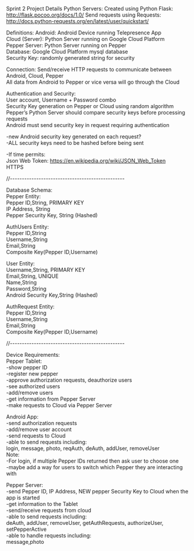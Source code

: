 Sprint 2 Project Details
Python Servers:
Created using Python Flask: http://flask.pocoo.org/docs/1.0/
Send requests using Requests: http://docs.python-requests.org/en/latest/user/quickstart/

Definitions:
Android: Android Device running Telepresence App  
Cloud (Server): Python Server running on Google Cloud Platform   
Pepper Server: Python Server running on Pepper  
Database: Google Cloud Platform mysql database  
Security Key: randomly generated string for security  

Connection:
Send/receive HTTP requests to communicate between Android, Cloud, Pepper  
All data from Android to Pepper or vice versa will go through the Cloud  

Authentication and Security:  
User account, Username + Password combo  
Security Key generation on Pepper or Cloud using random algorithm  
Pepper’s Python Server should compare security keys before processing requests  
Android must send security key in request requiring authentication  

-new Android security key generated on each request?  
-ALL security keys need to be hashed before being sent  

-If time permits:  
Json Web Token: https://en.wikipedia.org/wiki/JSON_Web_Token  
HTTPS  

//------------------------------------------------

Database Schema:  
Pepper Entity:  
Pepper ID,String, PRIMARY KEY  
IP Address, String  
Pepper Security Key, String (Hashed)  

AuthUsers Entity:  
Pepper ID,String  
Username,String  
Email,String  
Composite Key(Pepper ID,Username)   

User Entity:  
Username,String, PRIMARY KEY  
Email,String, UNIQUE  
Name,String  
Password,String  
Android Security Key,String (Hashed)  

AuthRequest Entity:  
Pepper ID,String  
Username,String  
Email,String  
Composite Key(Pepper ID,Username)  

//------------------------------------------------

Device Requirements:  
Pepper Tablet:  
-show pepper ID  
-register new pepper  
-approve authorization requests, deauthorize users  
-see authorized users  
-add/remove users  
-get information from Pepper Server  
	-make requests to Cloud via Pepper Server  

Android App:  
-send authorization requests  
-add/remove user account  
-send requests to Cloud  
-able to send requests including:  
login, message, photo, reqAuth, deAuth, addUser, removeUser  
Note:  
-For login, if multiple Pepper IDs returned then ask user to choose one  
	-maybe add a way for users to switch which Pepper they are interacting with  

Pepper Server:  
-send Pepper ID, IP Address, NEW pepper Security Key to Cloud when the app is started  
-get information to the Tablet  
-send/receive requests from cloud  
-able to send requests including:  
deAuth, addUser, removeUser, getAuthRequests, authorizeUser, setPepperActive  
-able to handle requests including:  
message,photo  
